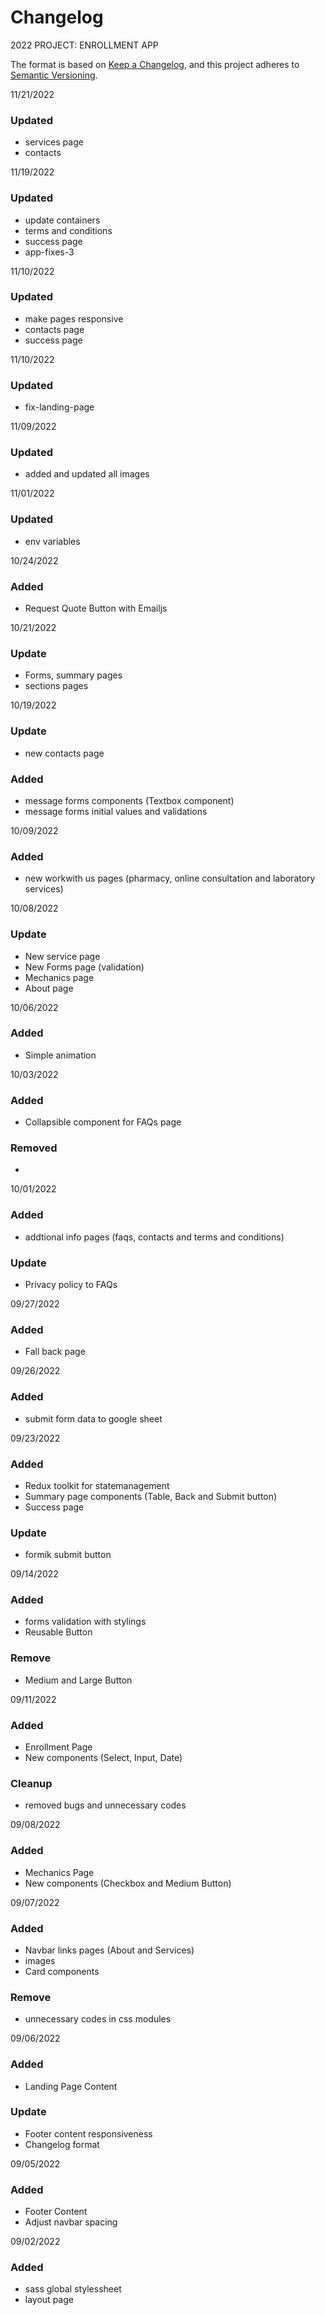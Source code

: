 # Changelog

2022 PROJECT: ENROLLMENT APP

The format is based on [Keep a Changelog](https://keepachangelog.com/en/1.0.0/),
and this project adheres to [Semantic Versioning](https://semver.org/spec/v2.0.0.html).



11/21/2022

### Updated
- services page
- contacts

11/19/2022

### Updated
- update containers
- terms and conditions
- success page
- app-fixes-3


11/10/2022

### Updated
 - make pages responsive
 - contacts page
 - success page
 
11/10/2022

### Updated
 - fix-landing-page
 
11/09/2022

### Updated
 - added and updated all images

11/01/2022

### Updated
 - env variables

10/24/2022

### Added
 - Request Quote Button with Emailjs

10/21/2022

### Update
 - Forms, summary pages
 - sections pages

10/19/2022

### Update
 - new contacts page 

### Added
 - message forms components (Textbox component)
 - message forms initial values and validations

10/09/2022

### Added
 - new workwith us pages (pharmacy, online consultation and laboratory services)

10/08/2022
### Update
- New service page
- New Forms page (validation)
- Mechanics page
- About page


10/06/2022
### Added
- Simple animation

10/03/2022
### Added
- Collapsible component for FAQs page

### Removed
-

10/01/2022
### Added
- addtional info pages (faqs, contacts and terms and conditions)

### Update
- Privacy policy to FAQs

09/27/2022
### Added
- Fall back page

09/26/2022
### Added
- submit form data to google sheet

09/23/2022
### Added
- Redux toolkit for statemanagement
- Summary page components (Table, Back and Submit button)
- Success page

### Update
-  formik submit button


09/14/2022
### Added
- forms validation with stylings
- Reusable Button

### Remove
- Medium and Large Button

09/11/2022
### Added
- Enrollment Page
- New components (Select, Input, Date)

### Cleanup
- removed bugs and unnecessary codes

09/08/2022
### Added
- Mechanics Page
- New components (Checkbox and Medium Button)

09/07/2022
### Added
- Navbar links pages (About and Services)
- images
- Card components

### Remove
- unnecessary codes in css modules

09/06/2022
### Added 
- Landing Page Content

### Update 
- Footer content responsiveness
- Changelog format

09/05/2022
### Added 
- Footer Content
- Adjust navbar spacing

09/02/2022
### Added 
- sass global stylessheet
- layout page



